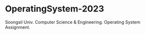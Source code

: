 # OperatingSystem-2023

Soongsil Univ. Computer Science & Engineering. Operating System Assignment.
